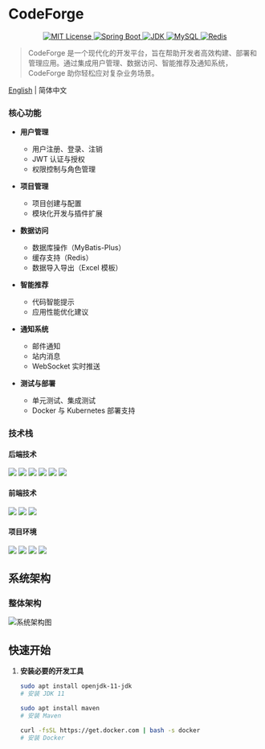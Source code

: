 # CodeForge

<p align="center">
  <a href="LICENSE">
    <img src="https://img.shields.io/badge/license-MIT-blue.svg" alt="MIT License"/>
  </a>
  <a href="#">
    <img src="https://img.shields.io/badge/Spring%20Boot-2.7.0-brightgreen.svg" alt="Spring Boot"/>
  </a>
  <a href="#">
    <img src="https://img.shields.io/badge/JDK-11-orange.svg" alt="JDK"/>
  </a>
  <a href="#">
    <img src="https://img.shields.io/badge/MySQL-5.7-blue.svg" alt="MySQL"/>
  </a>
  <a href="#">
    <img src="https://img.shields.io/badge/Redis-6.0-red.svg" alt="Redis"/>
  </a>
</p>

> CodeForge 是一个现代化的开发平台，旨在帮助开发者高效构建、部署和管理应用。通过集成用户管理、数据访问、智能推荐及通知系统，CodeForge 助你轻松应对复杂业务场景。

[English](README_EN.md) | 简体中文

### 核心功能

- **用户管理**
  - 用户注册、登录、注销
  - JWT 认证与授权
  - 权限控制与角色管理

- **项目管理**
  - 项目创建与配置
  - 模块化开发与插件扩展

- **数据访问**
  - 数据库操作（MyBatis-Plus）
  - 缓存支持（Redis）
  - 数据导入导出（Excel 模板）

- **智能推荐**
  - 代码智能提示
  - 应用性能优化建议

- **通知系统**
  - 邮件通知
  - 站内消息
  - WebSocket 实时推送

- **测试与部署**
  - 单元测试、集成测试
  - Docker 与 Kubernetes 部署支持

### 技术栈

#### 后端技术
<img src="https://img.shields.io/badge/Spring%20Boot-2.7.0-brightgreen.svg"/>
<img src="https://img.shields.io/badge/Spring%20Security-2.7.0-brightgreen.svg"/>
<img src="https://img.shields.io/badge/MyBatis--Plus-3.5.2-blue.svg"/>
<img src="https://img.shields.io/badge/Redis-6.0-red.svg"/>
<img src="https://img.shields.io/badge/MySQL-5.7-blue.svg"/>
<img src="https://img.shields.io/badge/Maven-3.6.3-blue.svg"/>

#### 前端技术
<img src="https://img.shields.io/badge/Vue-3.x-green.svg"/>
<img src="https://img.shields.io/badge/ElementPlus-2.x-blue.svg"/>
<img src="https://img.shields.io/badge/Webpack-5-blue.svg"/>

#### 项目环境
<img src="https://img.shields.io/badge/JDK-11-orange.svg"/>
<img src="https://img.shields.io/badge/IDE-IntelliJ%20IDEA-blue.svg"/>
<img src="https://img.shields.io/badge/Maven-3.6.3-blue.svg"/>
<img src="https://img.shields.io/badge/Docker-20.10-blue.svg"/>

## 系统架构

### 整体架构
<img src=".README/architecture.png" alt="系统架构图"/>

## 快速开始

1. **安装必要的开发工具**
   ```bash
   sudo apt install openjdk-11-jdk
   # 安装 JDK 11
   
   sudo apt install maven
   # 安装 Maven
   
   curl -fsSL https://get.docker.com | bash -s docker
   # 安装 Docker